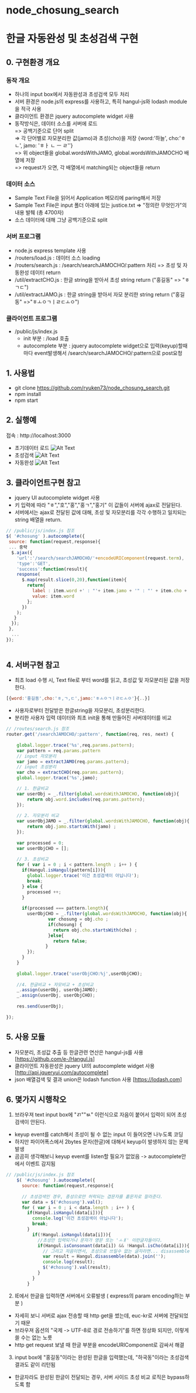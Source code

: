 # node_chosung_search
# 한글 자동완성 및 초성검색 구현

## 0. 구현환경 개요
### 동작 개요
- 하나의 input box에서 자동완성과 초성검색 모두 처리
- 서버 환경은 node.js의 express를 사용하고, 특히 hangul-js와 lodash module을 적극 사용
- 클라이언트 환경은 jquery autocomplete widget 사용
- 동작방식은, 데이터 소스를 서버에 로드  
=> 공백기준으로 단어 split  
=> 각 단어별로 자모분리한 값(jamo)과 초성(cho)을 저장 {word:'하늘', cho:'ㅎㄴ', jamo: 'ㅎㅏ ㄴ ㅡ ㄹ''}  
=> 위 object들을 global.wordsWithJAMO, global.wordsWithJAMOCHO 배열에 저장  
=> request가 오면, 각 배열에서 matching되는 object들을 return

### 데이터 소스
- Sample Text File을 읽어서 Application 메모리에 paring해서 저장 
- Sample Text File은 input 폴더 아래에 있는 justice.txt => "정의란 무엇인가"의 내용 발췌 (총 4700자)
- 소스 데이터에 대해 그냥 공백기준으로 split 

### 서버 프로그램
- node.js express template 사용
- /routers/load.js : 데이터 소스 loading
- /routers/search.js : /search/searchJAMOCHO/:pattern 처리 => 초성 및 자동완성 데이터 return
- /util/extractCHO.js : 한글 string을 받아서 초성 string return ("홍길동" => "ㅎㄱㄷ")
- /util/extractJAMO.js : 한글 string을 받아서 자모 분리한 string return ("홍길동" =>"ㅎㅗㅇㄱㅣㄹㄷㅗㅇ")

### 클라이언트 프로그램
- /public/js/index.js
  * init 부분 : /load 호출
  * autocomplete 부분 : jquery autocomplete widget으로 입력(keyup)할때 마다 event발생해서 /search/searchJAMOCHO/:pattern으로 post요청

## 1. 사용법
- git clone https://github.com/ryuken73/node_chosung_search.git
- npm install
- npm start 


## 2. 실행예
 접속 : http://localhost:3000
- 초기데이터 로드
![Alt Text](https://github.com/ryuken73/node_chosung_search/raw/master/node_hangul/image/init.jpg)
- 초성검색
![Alt Text](https://github.com/ryuken73/node_chosung_search/raw/master/node_hangul/image/chosung_search.jpg)
- 자동완성
![Alt Text](https://github.com/ryuken73/node_chosung_search/raw/master/node_hangul/image/autocomplete.jpg)

## 3. 클라이언트구현 참고
- jquery UI autocomplete widget 사용
- 키 입력에 따라 "ㅎ","호","홍","홍ㄱ","홍기" 이 값들이 서버에 ajax로 전달된다.
- 서버에서는 ajax로 전달된 값에 대해, 초성 및 자모분리를 각각 수행하고 일치되는 string 배열을 return.

```js
// /public/js/index.js 참조
$( '#chosung' ).autocomplete({
 source: function(request,response){
 ... 중략		
  $.ajax({
	'url':'/search/searchJAMOCHO/'+encodeURIComponent(request.term),
	'type':'GET',
	'success':function(result){
	response(
	  $.map(result.slice(0,20),function(item){
	    return{
		  label : item.word +' : "'+ item.jamo + '" : "' + item.cho + '"',
		  value: item.word
		};							
	  })
	);				
   }
  });
 },
  ...
});	
	
```

## 4. 서버구현 참고
- 최초 load 수행 시, Text file로 부터 word를 읽고, 초성값 및 자모분리된 값을 저장한다.
```js
[{word:'홍길동',cho:'ㅎ,ㄱ,ㄷ',jamo:'ㅎㅗㅇㄱㅣㄹㄷㅗㅇ'}{..}]
```
- 사용자로부터 전달받은 한글string을 자모분리, 초성분리한다.
- 분리한 사용자 입력 데이터와 최초 init을 통해 만들어진 서버데이터를 비교 
```js
// /routes/search.js 참조
router.get('/searchJAMOCHO/:pattern', function(req, res, next) {
	
	global.logger.trace('%s',req.params.pattern);
	var pattern = req.params.pattern
	// input 자모분리
	var jamo = extractJAMO(req.params.pattern);
	// input 초성분리
	var cho = extractCHO(req.params.pattern);
	global.logger.trace('%s',jamo);

	// 1. 한글비교
	var userObj = _.filter(global.wordsWithJAMOCHO, function(obj){
		return obj.word.includes(req.params.pattern); 
	});
	
	// 2. 자모분리 비교
	var userObjJAMO = _.filter(global.wordsWithJAMOCHO, function(obj){
		return obj.jamo.startsWith(jamo) ;
	});
	
	var processed = 0;
	var userObjCHO = [];
	
	// 3. 초성비교
	for ( var i = 0 ; i < pattern.length ; i++ ) {
	  if(Hangul.isHangul(pattern[i])){
	    global.logger.trace('이건 초성검색이 아닙니다');
		break;
	  } else {
		processed ++;
	  }			
			
	  if(processed === pattern.length){
	    userObjCHO = _.filter(global.wordsWithJAMOCHO, function(obj){
		  	    var chosung = obj.cho ;
			    if(chosung)	{
				  return obj.cho.startsWith(cho) ;
			    }else{
				  return false;
			   }
		});
	  }
	}	
	
	global.logger.trace('userObjCHO:%j',userObjCHO);
	
	//4. 한글비교 + 자모비교 + 초성비교
	_.assign(userObj, userObjJAMO);
	_.assign(userObj, userObjCHO);
	
	res.send(userObj);
	
}); 
```
  
## 5. 사용 모듈
- 자모분리, 초성값 추출 등 한글관련 연산은 hangul-js를 사용 [https://github.com/e-/Hangul.js]
- 클라이언트 자동완성은 jquery UI의 autocomplete widget 사용 [http://api.jqueryui.com/autocomplete]
- json 배열검색 및 결과 union은 lodash function 사용 [https://lodash.com]

## 6. 몇가지 시행착오
1) 브라우져 text input box에 "ㄺ""ㅄ" 이런식으로 자음이 붙어서 입력이 되어 초성검색이 안된다.
- keyup event를 catch해서 초성이 될 수 없는 input 이 들어오면 나누도록 코딩
- 하지만 파이어폭스에서 2bytes 문자(한글)에 대해서 keyup이 발생하지 않는 문제 발생
- 곰곰히 생각해보니 keyup event를 listen할 필요가 없었음 -> autocomplete안에서 이벤트 감지됨
```js
// /public/js/index.js 참조
	$( '#chosung' ).autocomplete({
	  source: function(request,response){
			
	  // 초성검색인 경우, 종성으로만 허락되는 겹문자를 홑문자로 잘라준다.
	  var data = $('#chosung').val(); 
	  for ( var i = 0 ; i < data.length ; i++ ) {
	    if(Hangul.isHangul(data[i])){
		  console.log('이건 초성검색이 아닙니다');
		  break;
		}
		  if(!Hangul.isHangul(data[i])){
		    //초성만 입력되거나 문자가 영문 또는 'ㅗㅒ' 이런글자들이다.
			if(Hangul.isConsonant(data[i]) && !Hangul.isCho(data[i])){
			  // 그리고 자음이면서, 초성으로 쓰일수 없는 글자라면... disassemble한다.
			  var result = Hangul.disassemble(data).join('');
			  console.log(result);	
			  $('#chosung').val(result);
			}
		  }
		}

```

2) IE에서 한글을 입력하면 서버에서 오류발생 ( express의 param encoding하는 부분 )
- 자세히 보니 서버로 ajax 전송할 때 http get을 썼는데, euc-kr로 서버에 전달되었기 때문
- 브라우져 옵션의 "국제 -> UTF-8로 경로 전송하기"를 하면 정상화 되지만, 이렇게 쓸 수는 없는 노릇
- http get request 보낼 때 한글 부분을 encodeURIComponent로 감싸서 해결

3) input box에 "홍길동"이라는 완성된 한글을 입력했는데, "하국동"이라는 초성검색결과도 같이 리턴됨
- 한글자라도 완성된 한글이 전달되는 경우, 서버 사이드 초성 비교 로직은  bypass하도록 함
